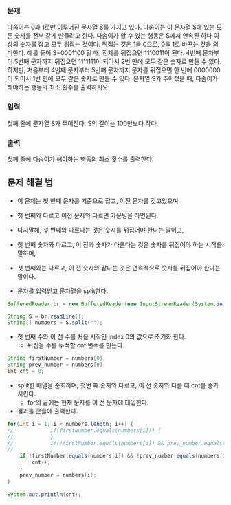 ### 문제
다솜이는 0과 1로만 이루어진 문자열 S를 가지고 있다. 다솜이는 이 문자열 S에 있는 모든 숫자를 전부 같게 만들려고 한다. 다솜이가 할 수 있는 행동은 S에서 연속된 하나 이상의 숫자를 잡고 모두 뒤집는 것이다. 뒤집는 것은 1을 0으로, 0을 1로 바꾸는 것을 의미한다.
예를 들어 S=0001100 일 때,
전체를 뒤집으면 1110011이 된다.
4번째 문자부터 5번째 문자까지 뒤집으면 1111111이 되어서 2번 만에 모두 같은 숫자로 만들 수 있다.
하지만, 처음부터 4번째 문자부터 5번째 문자까지 문자를 뒤집으면 한 번에 0000000이 되어서 1번 만에 모두 같은 숫자로 만들 수 있다.
문자열 S가 주어졌을 때, 다솜이가 해야하는 행동의 최소 횟수를 출력하시오.

### 입력
첫째 줄에 문자열 S가 주어진다. S의 길이는 100만보다 작다.

### 출력
첫째 줄에 다솜이가 해야하는 행동의 최소 횟수를 출력한다.

## 문제 해결 법
- 이 문제는 첫 번째 문자를 기준으로 잡고, 이전 문자를 갖고있으며
- 첫 번째와 다르고 이전 문자와 다르면 카운팅을 하면된다.
- 다시말해, 첫 번째와 다르다는 것은 숫자를 뒤집어야 한다는 말이고, 
- 첫 번째 숫자와 다르고, 이 전과 숫자가 다른다는 것은 숫자를 뒤집어야 하는 시작을 말하며,
- 첫 번째와는 다르고, 이 전 숫자와 같다는 것은 연속적으로 숫자를 뒤집어야 한다는 말이다.


- 문자를 입력받고 문자열을 split한다.
```java
BufferedReader br = new BufferedReader(new InputStreamReader(System.in));

String S = br.readLine();
String[] numbers = S.split("");
```
- 첫 번째 수와 이 전 수를 처음 시작인 index 0의 값으로 초기화 한다.
  - 뒤집을 수를 누적할 cnt 변수를 만든다.
```java
String firstNumber = numbers[0];
String prev_number = numbers[0];
int cnt = 0;
```
- split한 배열을 순회하며, 첫번 째 숫자와 다르고, 이 전 숫자와 다를 때 cnt를 증가시킨다.
  - for의 끝에는 현재 문자를 이 전 문자에 대입한다.
- 결과를 콘솔에 출력한다.
```java
for(int i = 1; i < numbers.length; i++) {
//            if(firstNumber.equals(numbers[i])) {
//            }
//            if(!firstNumber.equals(numbers[i]) && prev_number.equals(numbers[i])) {
//            }
    if(!firstNumber.equals(numbers[i]) && !prev_number.equals(numbers[i])) {
        cnt++;
    }
    prev_number = numbers[i];
}
    
System.out.println(cnt);
```
